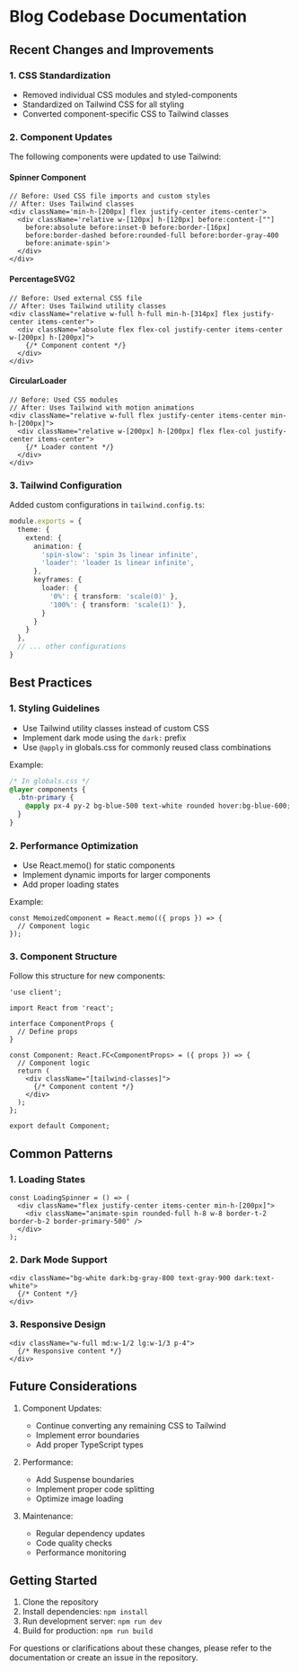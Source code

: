 # Blog Codebase Documentation

## Recent Changes and Improvements

### 1. CSS Standardization
- Removed individual CSS modules and styled-components
- Standardized on Tailwind CSS for all styling
- Converted component-specific CSS to Tailwind classes

### 2. Component Updates
The following components were updated to use Tailwind:

#### Spinner Component
```tsx
// Before: Used CSS file imports and custom styles
// After: Uses Tailwind classes
<div className='min-h-[200px] flex justify-center items-center'>
  <div className='relative w-[120px] h-[120px] before:content-[""]
    before:absolute before:inset-0 before:border-[16px]
    before:border-dashed before:rounded-full before:border-gray-400
    before:animate-spin'>
  </div>
</div>
```

#### PercentageSVG2
```tsx
// Before: Used external CSS file
// After: Uses Tailwind utility classes
<div className="relative w-full h-full min-h-[314px] flex justify-center items-center">
  <div className="absolute flex flex-col justify-center items-center w-[200px] h-[200px]">
    {/* Component content */}
  </div>
</div>
```

#### CircularLoader
```tsx
// Before: Used CSS modules
// After: Uses Tailwind with motion animations
<div className="relative w-full flex justify-center items-center min-h-[200px]">
  <div className="relative w-[200px] h-[200px] flex flex-col justify-center items-center">
    {/* Loader content */}
  </div>
</div>
```

### 3. Tailwind Configuration
Added custom configurations in `tailwind.config.ts`:

```typescript
module.exports = {
  theme: {
    extend: {
      animation: {
        'spin-slow': 'spin 3s linear infinite',
        'loader': 'loader 1s linear infinite',
      },
      keyframes: {
        loader: {
          '0%': { transform: 'scale(0)' },
          '100%': { transform: 'scale(1)' },
        }
      }
    }
  },
  // ... other configurations
}
```

## Best Practices

### 1. Styling Guidelines
- Use Tailwind utility classes instead of custom CSS
- Implement dark mode using the `dark:` prefix
- Use `@apply` in globals.css for commonly reused class combinations

Example:
```css
/* In globals.css */
@layer components {
  .btn-primary {
    @apply px-4 py-2 bg-blue-500 text-white rounded hover:bg-blue-600;
  }
}
```

### 2. Performance Optimization
- Use React.memo() for static components
- Implement dynamic imports for larger components
- Add proper loading states

Example:
```tsx
const MemoizedComponent = React.memo(({ props }) => {
  // Component logic
});
```

### 3. Component Structure
Follow this structure for new components:
```tsx
'use client';

import React from 'react';

interface ComponentProps {
  // Define props
}

const Component: React.FC<ComponentProps> = ({ props }) => {
  // Component logic
  return (
    <div className="[tailwind-classes]">
      {/* Component content */}
    </div>
  );
};

export default Component;
```

## Common Patterns

### 1. Loading States
```tsx
const LoadingSpinner = () => (
  <div className="flex justify-center items-center min-h-[200px]">
    <div className="animate-spin rounded-full h-8 w-8 border-t-2 border-b-2 border-primary-500" />
  </div>
);
```

### 2. Dark Mode Support
```tsx
<div className="bg-white dark:bg-gray-800 text-gray-900 dark:text-white">
  {/* Content */}
</div>
```

### 3. Responsive Design
```tsx
<div className="w-full md:w-1/2 lg:w-1/3 p-4">
  {/* Responsive content */}
</div>
```

## Future Considerations

1. Component Updates:
   - Continue converting any remaining CSS to Tailwind
   - Implement error boundaries
   - Add proper TypeScript types

2. Performance:
   - Add Suspense boundaries
   - Implement proper code splitting
   - Optimize image loading

3. Maintenance:
   - Regular dependency updates
   - Code quality checks
   - Performance monitoring

## Getting Started

1. Clone the repository
2. Install dependencies: `npm install`
3. Run development server: `npm run dev`
4. Build for production: `npm run build`

For questions or clarifications about these changes, please refer to the documentation or create an issue in the repository.